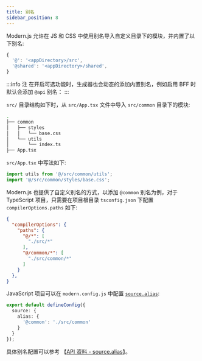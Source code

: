 ```yaml
---
title: 别名
sidebar_position: 8
---
```


Modern.js 允许在 JS 和 CSS 中使用别名导入自定义目录下的模块，并内置了以下别名:

```js
{
  '@': '<appDirectory>/src',
  '@shared': '<appDirectory>/shared',
}
```

:::info 注
在开启可选功能时，生成器也会动态的添加内置别名，例如启用 BFF 时默认会添加 `@api` 别名：
:::

`src/` 目录结构如下时，从 `src/App.tsx` 文件中导入 `src/common` 目录下的模块:

```bash
.
├── common
│   ├── styles
│   │   └── base.css
│   └── utils
│       └── index.ts
├── App.tsx
```

`src/App.tsx` 中写法如下:

```ts
import utils from '@/src/common/utils';
import '@/src/common/styles/base.css';
```

Modern.js 也提供了自定义别名的方式，以添加 `@common` 别名为例，对于 TypeScript 项目，只需要在项目根目录 `tsconfig.json` 下配置 `compilerOptions.paths` 如下:

```json
{
  "compilerOptions": {
    "paths": {
      "@/*": [
        "./src/*"
      ],
      "@/common/*": [
        "./src/common/*"
      ]
    }
  },
}
```

JavaScript 项目可以在 `modern.config.js` 中配置 [`source.alias`](/docs/configure/app/source/alias):

```typescript title="modern.config.ts"
export default defineConfig({
  source: {
    alias: {
      '@common': './src/common'
    }
  }
});
```

具体别名配置可以参考 【[API 资料 - source.alias](/docs/configure/app/source/alias)】。
